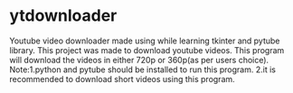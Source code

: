# ytdownloader
Youtube video downloader made using while learning tkinter and pytube library.
This project was made to download youtube videos.
This program will download the videos in either 720p or 360p(as per users choice).
Note:1.python and pytube should be installed to run this program.
     2.it is recommended to download short videos using this program.

